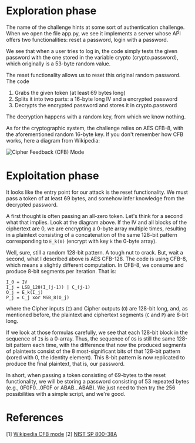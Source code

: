 # Exploration phase

The name of the challenge hints at some sort of authentication challenge. When we open the file app.py, we see it implements a server whose API offers two functionalities: reset a password, login with a password.

We see that when a user tries to log in, the code simply tests the given password with the one stored in the variable crypto (crypto.password), which originally is a 53-byte random value.

The reset functionality allows us to reset this original random password. The code
1. Grabs the given token (at least 69 bytes long)
2. Splits it into two parts: a 16-byte long IV and a encrypted password
3. Decrypts the encrypted password and stores it in crypto.password

The decryption happens with a random key, from which we know nothing.

As for the cryptographic system, the challenge relies on AES CFB-8, with the aforementioned random 16-byte key. If you don't remember how CFB works, here a diagram from Wikipedia:

![Cipher Feedback (CFB) Mode](https://upload.wikimedia.org/wikipedia/commons/thumb/5/57/CFB_decryption.svg/902px-CFB_decryption.svg.png)

# Exploitation phase

It looks like the entry point for our attack is the reset functionality. We must pass a token of at least 69 bytes, and somehow infer knowledge from the decrypted password.

A first thought is often passing an all-zero token. Let's think for a second what that implies. Look at the diagram above. If the IV and all blocks of the ciphertext are 0, we are encrypting a 0-byte array multiple times, resulting in a plaintext consisting of a concatenation of the same 128-bit pattern corresponding to ```E_k(0)``` (encrypt with key ```k``` the 0-byte array).

Well, sure, still a random 128-bit pattern. A tough nut to crack. But, wait a second, what I described above is AES CFB-128. The code is using CFB-8, which means a slightly different computation. In CFB-8, we consume and produce 8-bit segments per iteration. That is:

```
I_0 = IV
I_j = LSB_120(I_(j-1)) | C_(j-1)
O_j = E_k(I_j)
P_j = C_j xor MSB_8(O_j)
```

where the Cipher inputs (```I```) and Cipher outputs (```O```) are 128-bit long, and, as mentioned before, the plaintext and ciphertext segments (```C``` and ```P```) are 8-bit long.

If we look at those formulas carefully, we see that each 128-bit block in the sequence of ```I```s is a 0-array. Thus, the sequence of ```O```s is still the same 128-bit pattern each time, with the difference that now the produced segments of plaintexts consist of the 8 most-significant bits of that 128-bit pattern (xored with 0, the identity element). This 8-bit pattern is now replicated to produce the final plaintext, that is, our password.

In short, when passing a token consisting of 69-bytes to the reset functionality, we will be storing a password consisting of 53 repeated bytes (e.g., 0F0F0...0F0F or ABAB...ABAB). We just need to then try the 256 possibilities with a simple script, and we're good.

# References

[1] [Wikipedia CFB mode](https://en.wikipedia.org/wiki/Block_cipher_mode_of_operation#Cipher_feedback_(CFB))
[2] [NIST SP 800-38A](https://nvlpubs.nist.gov/nistpubs/Legacy/SP/nistspecialpublication800-38a.pdf)
